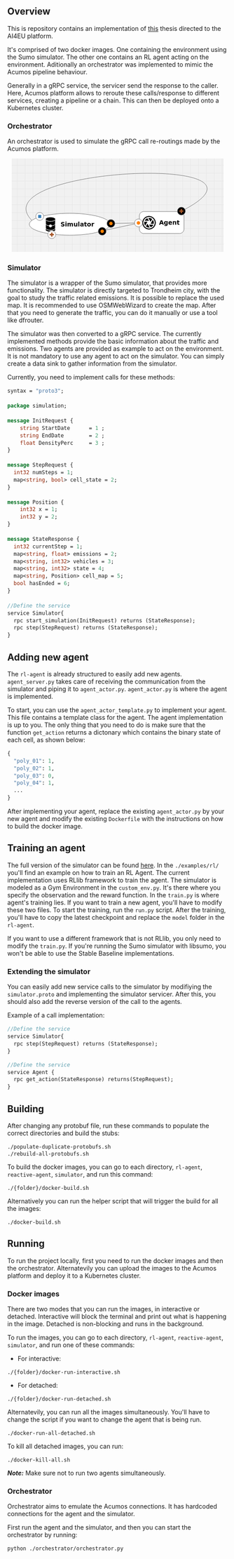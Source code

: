 ## Overview

This is repository contains an implementation of [this](https://fenix.tecnico.ulisboa.pt/cursos/meic-t/dissertacao/846778572212554) thesis directed to the AI4EU
platform.


It's comprised of two docker images. One containing the environment using the
Sumo simulator. The other one contains an RL agent acting on the environment.
Aditionally an orchestrator was implemented to mimic the Acumos pipeline
behaviour. 

Generally in a gRPC service, the servicer send the response to the caller. Here,
Acumos platform allows to reroute these calls/response to different services,
creating a pipeline or a chain. This can then be deployed onto a Kubernetes
cluster.

### Orchestrator

An orchestrator is used to simulate the gRPC call re-routings made by the Acumos
platform.

<p align="center">
  <img src="./images/acumos_connections_example.png">
</p>

### Simulator

The simulator is a wrapper of the Sumo simulator, that provides more
functionality. The simulator is directly targeted to Trondheim city, with the
goal to study the traffic related emissions. It is possible to replace the used
map. It is recommended to use OSMWebWizard to create the map. After that you
need to generate the traffic, you can do it manually or use a tool like
dfrouter.

The simulator was then converted to a gRPC service. The currently implemented
methods provide the basic information about the traffic and emissions. Two
agents are provided as example to act on the environment. It is not mandatory to
use any agent to act on the simulator. You can simply create a data sink to
gather information from the simulator.

Currently, you need to implement calls for these methods:


```protobuf
syntax = "proto3";

package simulation;

message InitRequest {
    string StartDate      = 1 ;
    string EndDate        = 2 ;
    float DensityPerc     = 3 ;
}

message StepRequest {
  int32 numSteps = 1;
  map<string, bool> cell_state = 2;
}

message Position {
    int32 x = 1;
    int32 y = 2;
}

message StateResponse {
  int32 currentStep = 1;
  map<string, float> emissions = 2;
  map<string, int32> vehicles = 3;
  map<string, int32> state = 4;
  map<string, Position> cell_map = 5;
  bool hasEnded = 6;
}

//Define the service
service Simulator{
  rpc start_simulation(InitRequest) returns (StateResponse);
  rpc step(StepRequest) returns (StateResponse);
}
```

## Adding new agent

The `rl-agent` is already structured to easily add new agents. `agent_server.py`
takes care of receiving the communication from the simulator and piping it to
`agent_actor.py`. `agent_actor.py` is where the agent is implemented. 

To start, you can use the `agent_actor_template.py` to implement your agent.
This file contains a template class for the agent. The agent implementation is
up to you. The only thing that you need to do is make sure that the function
`get_action` returns a dictonary which contains the binary state of each cell, as shown below:

```python
{
  "poly_01": 1,
  "poly_02": 1,
  "poly_03": 0,
  "poly_04": 1,
  ...
}
```

After implementing your agent, replace the existing `agent_actor.py` by your new
agent and modify the existing `Dockerfile` with the instructions on how to build the
docker image.

## Training an agent

The full version of the simulator can be found [here](https://fenix.tecnico.ulisboa.pt/cursos/meic-t/dissertacao/846778572212554). In the `./examples/rl/` you'll find an example on how to train an
RL Agent. The current implementation uses RLlib framework to train the agent.
The simulator is modeled as a Gym Environment in the `custom_env.py`. It's there
where you specify the observation and the reward function. In the `train.py` is
where agent's training lies. If you want to train a new agent, you'll have to
modify these two files. To start the training, run the `run.py` script. After the training, you'll have to copy the latest checkpoint and
replace the `model` folder in the `rl-agent`.

If you want to use a different framework that is not RLlib, you only need to
modify the `train.py`. 
If you're running the Sumo simulator with libsumo, you
won't be able to use the Stable Baseline implementations.

### Extending the simulator

You can easily add new service calls to the simulator by modifiying the `simulator.proto` and implementing the simulator servicer. After this, you should also add the reverse version of the call to the agents.

Example of a call implementation:
```protobuf
//Define the service
service Simulator{
  rpc step(StepRequest) returns (StateResponse);
}
```

```protobuf
//Define the service
service Agent {
  rpc get_action(StateResponse) returns(StepRequest);
}
```
## Building

After changing any protobuf file, run these commands to populate the correct
directories and build the stubs:
```console
./populate-duplicate-protobufs.sh
./rebuild-all-protobufs.sh
```

To build the docker images, you can go to each directory, `rl-agent`,
`reactive-agent`, `simulator`, and run this command:

```console
./{folder}/docker-build.sh
```

Alternatively you can run the helper script that will trigger the build for all
the images:

```console
./docker-build.sh
```

## Running

To run the project locally, first you need to run the docker images and then the
orchestrator. Alternatevily you can upload the images to the Acumos platform and
deploy it to a Kubernetes cluster. 

### Docker images

There are two modes that you can run the images, in interactive or detached.
Interactive will block the terminal and print out what is happening in the
image. Detached is non-blocking and runs in the background.

To run the images, you can go to each directory, `rl-agent`,
`reactive-agent`, `simulator`, and run one of these commands:

* For interactive:
```console
./{folder}/docker-run-interactive.sh
```

* For detached:
```console
./{folder}/docker-run-detached.sh
```

Alternatevily, you can run all the images simultaneously. You'll have to change
the script if you want to change the agent that is being run.
```console
./docker-run-all-detached.sh
```

To kill all detached images, you can run:
```console
./docker-kill-all.sh
```
**_Note:_** Make sure not to run two agents simultaneously.

### Orchestrator

Orchestrator aims to emulate the Acumos connections. It has hardcoded
connections for the agent and the simulator. 

First run the agent and the simulator, and then you can start the orchestrator
by running:

```console
python ./orchestrator/orchestrator.py 
```
